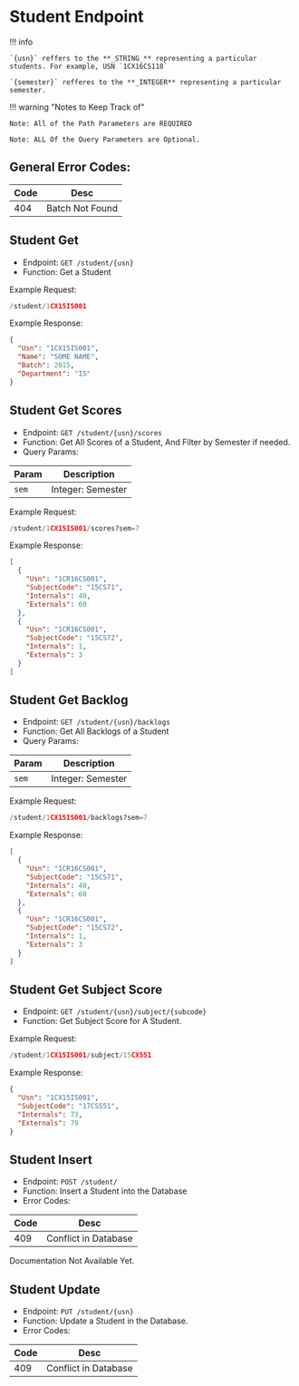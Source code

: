 # Student Endpoint

!!! info

    `{usn}` reffers to the **_STRING_** representing a particular students. For example, USN `1CX16CS118`

    `{semester}` refferes to the **_INTEGER** representing a particular semester.

!!! warning "Notes to Keep Track of"

    Note: All of the Path Parameters are REQUIRED

    Note: ALL Of the Query Parameters are Optional.

## General Error Codes:

| Code | Desc            |
| ---- | --------------- |
| 404  | Batch Not Found |

## Student Get

- Endpoint: `GET /student​/{usn}`
- Function: Get a Student

Example Request:

```py
/student/1CX15IS001
```

Example Response:

```json
{
  "Usn": "1CX15IS001",
  "Name": "SOME NAME",
  "Batch": 2015,
  "Department": "IS"
}
```

## Student Get Scores

- Endpoint: `GET /student​/{usn}​/scores`
- Function: Get All Scores of a Student, And Filter by Semester if needed.
- Query Params:

| Param | Description       |
| ----- | ----------------- |
| `sem` | Integer: Semester |

Example Request:

```py
/student/1CX15IS001/scores?sem=7
```

Example Response:

```json
[
  {
    "Usn": "1CR16CS001",
    "SubjectCode": "15CS71",
    "Internals": 40,
    "Externals": 60
  },
  {
    "Usn": "1CR16CS001",
    "SubjectCode": "15CS72",
    "Internals": 1,
    "Externals": 3
  }
]
```

## Student Get Backlog

- Endpoint: `GET /student​/{usn}​/backlogs`
- Function: Get All Backlogs of a Student
- Query Params:

| Param | Description       |
| ----- | ----------------- |
| `sem` | Integer: Semester |

Example Request:

```py
/student/1CX15IS001/backlogs?sem=7
```

Example Response:

```json
[
  {
    "Usn": "1CR16CS001",
    "SubjectCode": "15CS71",
    "Internals": 40,
    "Externals": 60
  },
  {
    "Usn": "1CR16CS001",
    "SubjectCode": "15CS72",
    "Internals": 1,
    "Externals": 3
  }
]
```

## Student Get Subject Score

- Endpoint: `GET /student​/{usn}​/subject​/{subcode}`
- Function: Get Subject Score for A Student.

Example Request:

```py
/student/1CX15IS001/subject/15CX551
```

Example Response:

```json
{
  "Usn": "1CX15IS001",
  "SubjectCode": "17CS551",
  "Internals": 73,
  "Externals": 79
}
```

## Student Insert

- Endpoint: `POST /student​/`
- Function: Insert a Student into the Database
- Error Codes:

| Code | Desc                 |
| ---- | -------------------- |
| 409  | Conflict in Database |

Documentation Not Available Yet.

## Student Update

- Endpoint: `PUT /student​/{usn}`
- Function: Update a Student in the Database.
- Error Codes:

| Code | Desc                 |
| ---- | -------------------- |
| 409  | Conflict in Database |
